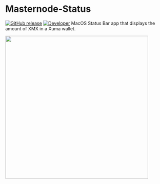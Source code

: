 # Masternode-Status
[![GitHub release](https://img.shields.io/github/release/dpett122/Masternode-Status.svg)](https://github.com/dpett122/Masternode-Status/releases)
[![Developer](https://img.shields.io/badge/Developer-Dpett122-red.svg)](http://dillonpetito.ml/)
MacOS Status Bar app that displays the amount of XMX in a Xuma wallet.

<img src="https://github.com/dpett122/Masternode-Status/blob/master/Pictures/ss1XMX.png" width="445">  
